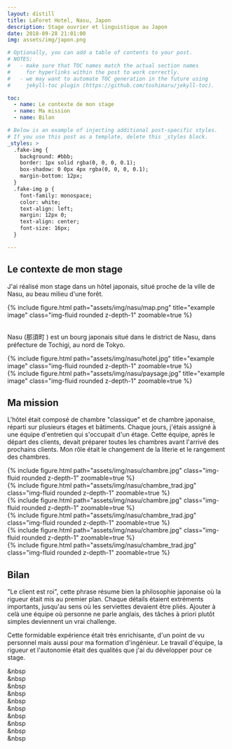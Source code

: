 ```yaml
---
layout: distill
title: LaForet Hotel, Nasu, Japon
description: Stage ouvrier et linguistique au Japon
date: 2018-09-28 21:01:00
img: assets/img/japon.png

# Optionally, you can add a table of contents to your post.
# NOTES:
#   - make sure that TOC names match the actual section names
#     for hyperlinks within the post to work correctly.
#   - we may want to automate TOC generation in the future using
#     jekyll-toc plugin (https://github.com/toshimaru/jekyll-toc).

toc:
  - name: Le contexte de mon stage
  - name: Ma mission
  - name: Bilan

# Below is an example of injecting additional post-specific styles.
# If you use this post as a template, delete this _styles block.
_styles: >
  .fake-img {
    background: #bbb;
    border: 1px solid rgba(0, 0, 0, 0.1);
    box-shadow: 0 0px 4px rgba(0, 0, 0, 0.1);
    margin-bottom: 12px;
  }
  .fake-img p {
    font-family: monospace;
    color: white;
    text-align: left;
    margin: 12px 0;
    text-align: center;
    font-size: 16px;
  }

---
```


## Le contexte de mon stage

J'ai réalisé mon stage dans un hôtel japonais, situé proche de la ville de Nasu, au beau milieu d'une forêt.

<div class="row justify-content-sm-center">
    <div class="col-sm-8 mt-3 mt-md-0">
        {% include figure.html path="assets/img/nasu/map.png" title="example image" class="img-fluid rounded z-depth-1" zoomable=true %}
    </div>
    <div class="col-sm-4 mt-3 mt-md-0">
        <p> <br> Nasu (那須町 ) est un bourg japonais situé dans le district de Nasu, dans préfecture de Tochigi, au nord de Tokyo. </p>
    </div>
</div>

<div class="row mt-3">
    <div class="col-sm mt-3 mt-md-0">
        {% include figure.html path="assets/img/nasu/hotel.jpg" title="example image" class="img-fluid rounded z-depth-1" zoomable=true %}
    </div>
    <div class="col-sm mt-3 mt-md-0">
        {% include figure.html path="assets/img/nasu/paysage.jpg" title="example image" class="img-fluid rounded z-depth-1" zoomable=true %}
    </div>
</div>


## Ma mission

L'hôtel était composé de chambre "classique" et de chambre japonaise, réparti sur plusieurs étages et bâtiments. Chaque jours, j'étais assigné à une équipe  d'entretien qui s'occupait d'un étage. 
Cette équipe, après le départ des clients, devait préparer toutes les chambres avant l'arrivé des prochains clients. Mon rôle était le changement de la literie et le rangement des chambres.

<l-page>
<div class="row mt-3">
    <div class="col-sm mt-3 mt-md-0">
        {% include figure.html path="assets/img/nasu/chambre.jpg" class="img-fluid rounded z-depth-1" zoomable=true %}
    </div>
    <div class="col-sm mt-3 mt-md-0">
        {% include figure.html path="assets/img/nasu/chambre_trad.jpg" class="img-fluid rounded z-depth-1" zoomable=true %}
    </div>
</div>
</l-page>


<div class=l-page>
<div class="row mt-3">
    <div class="col-sm mt-3 mt-md-0">
        {% include figure.html path="assets/img/nasu/chambre.jpg" class="img-fluid rounded z-depth-1" zoomable=true %}
    </div>
    <div class="col-sm mt-3 mt-md-0">
        {% include figure.html path="assets/img/nasu/chambre_trad.jpg" class="img-fluid rounded z-depth-1" zoomable=true %}
    </div>
</div>
</div>

<div class=.l-page>
<div class="row mt-3">
    <div class="col-sm mt-3 mt-md-0">
        {% include figure.html path="assets/img/nasu/chambre.jpg" class="img-fluid rounded z-depth-1" zoomable=true %}
    </div>
    <div class="col-sm mt-3 mt-md-0">
        {% include figure.html path="assets/img/nasu/chambre_trad.jpg" class="img-fluid rounded z-depth-1" zoomable=true %}
    </div>
</div>
</div>

## Bilan

"Le client est roi", cette phrase résume bien la philosophie japonaise où la rigueur était mis au premier plan. Chaque détails étaient extréments importants, jusqu'au sens où les serviettes devaient être pliés. Ajouter à celà une équipe où personne ne parle anglais, des tâches à priori plutôt simples deviennent un vrai challenge.

Cette formidable expérience était très enrichisante, d'un point de vu personnel mais aussi pour ma formation d'ingénieur. Le travail d'équipe, la rigueur et l'autonomie était des qualités que j'ai du développer pour ce stage.




&nbsp  
&nbsp  
&nbsp  
&nbsp  
&nbsp  
&nbsp  
&nbsp  
&nbsp  
&nbsp  
&nbsp  